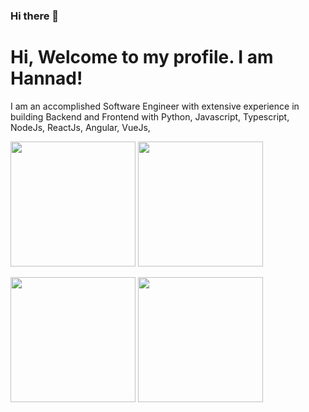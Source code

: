 ### Hi there 👋

<!--
**hannadrehman/hannadrehman** is a ✨ _special_ ✨ repository because its `README.md` (this file) appears on your GitHub profile.

Here are some ideas to get you started:

- 🔭 I’m currently working on ...
- 🌱 I’m currently learning ...
- 👯 I’m looking to collaborate on ...
- 🤔 I’m looking for help with ...
- 💬 Ask me about ...
- 📫 How to reach me: ...
- 😄 Pronouns: ...
- ⚡ Fun fact: ...
-->

# Hi, Welcome to my profile. I am Hannad!

I am an accomplished Software Engineer with extensive experience in building Backend and Frontend with Python, Javascript, Typescript, NodeJs, ReactJs, Angular, VueJs,


<div>
<a>
  <img height=200 align="center" src="https://github-readme-stats.vercel.app/api?username=hannadrehman&show_icons=true&theme=dracula" />
</a>
<a>
  <img height=200 align="center" src="https://github-readme-stats.vercel.app/api/top-langs/?username=hannadrehman&show_icons=true&theme=dracula" />
</a>
</div>
<br />
<div>
  <a>
  <img height=200 align="center" src="https://github-readme-stats.vercel.app/api/pin/?username=thepracticaldev&repo=dev.to?show_icons=true&theme=dracula" />
</a>
  <a>
         <img height=200 align="center" src="https://github-readme-stats.vercel.app/api/top-langs/?username=hannadrehman&layout=compact">
        
  </a> 
  </a>

</div>


